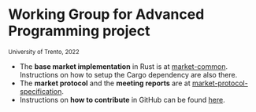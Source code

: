 # Working Group for Advanced Programming project

<sup>University of Trento, 2022</sup>

- The **base market implementation** in Rust is at [market-common](https://github.com/WG-AdvancedProgramming/market-common). Instructions on how to setup the Cargo dependency are also there.
- The **market protocol** and the **meeting reports** are at [market-protocol-specification](https://github.com/WG-AdvancedProgramming/market-protocol-specification).
- Instructions on **how to contribute** in GitHub can be found [here](https://github.com/WG-AdvancedProgramming/market-protocol-specifications/blob/main/how-to-contribute.md).
